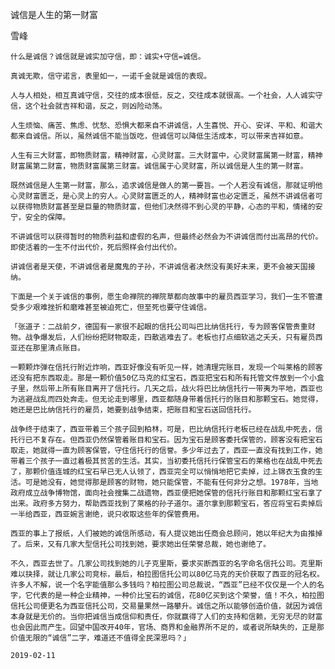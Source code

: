 诚信是人生的第一财富

雪峰


    什么是诚信？诚信就是诚实加守信，即：诚实+守信=诚信。

    真诚无欺，信守诺言，表里如一，一诺千金就是诚信的表现。

    人与人相处，相互真诚守信，交往的成本很低，反之，交往成本就很高。一个社会，人人诚实守信，这个社会就吉祥和谐，反之，则凶险动荡。

    人生烦恼、痛苦、焦虑、忧愁、恐惧大都来自不讲诚信，人生喜悦、开心、安详、平和、和谐大都来自诚信。所以，虽然诚信不能当饭吃，但诚信可以降低生活成本，可以带来吉祥如意。

    人生有三大财富，即物质财富，精神财富，心灵财富。三大财富中，心灵财富属第一财富，精神财富属第二财富，物质财富属第三财富。诚信属于心灵财富，所以诚信是人生的第一财富。

    既然诚信是人生第一财富，那么，追求诚信是做人的第一要旨。一个人若没有诚信，那就证明他心灵财富匮乏，是心灵上的穷人。心灵财富匮乏的人，精神财富也必定匮乏，虽然不讲诚信者可以获得物质财富甚至是巨量的物质财富，但他们决然得不到心灵的平静，心态的平和，情绪的安宁，安全的保障。

    不讲诚信可以获得暂时的物质利益和虚假的名声，但最终必然会为不讲诚信而付出高昂的代价。即使活着的一生不付出代价，死后照样会付出代价。

    讲诚信者是天使，不讲诚信者是魔鬼的子孙，不讲诚信者决然没有美好未来，更不会被天国接纳。

    下面是一个关于诚信的事例，愿生命禅院的禅院草都向故事中的雇员西亚学习，我们一生不管遭受多少艰难挫折和磨难甚至被迫死亡，但至死也要守住诚信。

    「张道子：二战前夕，德国有一家很不起眼的信托公司叫巴比纳信托行，专为顾客保管贵重财物。战争爆发后，人们纷纷把财物取走，四散逃难去了。老板也打点细软逃之夭夭，只有雇员西亚还在那里清点账目。

    一颗颗炸弹在信托行附近炸响，西亚好像没有听见一样，她清理完账目，发现一个叫莱格的顾客还没有把东西取走。那是一颗价值50亿马克的红宝石，西亚把宝石和所有托管文件放到一个小盒子里，然后带上所有账目离开了信托行。几天之后，战火将巴比纳信托行一带夷为平地，西亚也为逃避战乱而四处奔走。但无论走到哪里，西亚都随身带着信托行的账目和那颗宝石。她觉得，她还是巴比纳信托行的雇员，她要到战争结束，把账目和宝石送回信托行。

    战争终于结束了，西亚带着三个孩子回到柏林，可是，巴比纳信托行老板已经在战乱中死去，信托行已不复存在。但西亚仍然保管着账目和宝石。因为宝石是顾客委托保管的，顾客没有把宝石取走，她就得一直为顾客保管，守住信托行的信誉。多少年过去了，西亚一直没有找到工作，她带着三个孩子一直过着极其贫苦的生活。其实，当初委托信托行保管宝石的莱格也在战乱中死去了，那颗价值连城的红宝石早已无人认领了，西亚完全可以悄悄地把它卖掉，过上锦衣玉食的生活。可是她没有，她觉得那是顾客的财物，她只能保管，不能有任何非分之想。1978年，当地政府成立战争博物馆，面向社会搜集二战遗物，西亚便把她保管的信托行账目和那颗红宝石拿了出来。政府多方努力，帮助西亚找到了莱格的孙子道尔。道尔拿到那颗宝石，答应将宝石卖掉后一半给西亚，西亚婉言谢绝，说只收取这些年的保管费用。

    西亚的事上了报纸，人们被她的诚信所感动，有人提议她出任商会总顾问，她以年纪大为由推掉了。后来，又有几家大型信托公司找到她，要求她出任荣誉总裁，她也谢绝了。

    不久，西亚去世了。几家公司找到她的儿子克里斯，要求买断西亚的名字命名信托公司。克里斯难以抉择，就让几家公司竞标，最后，柏拉图信托公司以80亿马克的天价获取了西亚的冠名权。许多人不解，说一个名字能值那么多钱吗？柏拉图公司总裁说，“西亚”已经不仅仅是一个人的名字，它代表的是一种企业精神，一种价比宝石的诚信，花80亿买到这个荣誉，值！不久，柏拉图信托公司便更名为西亚信托公司，交易量果然一路攀升。诚信之所以能够创造价值，就因为诚信本身就是无价的。当你把诚信当成信仰和责任，你就赢得了人们的支持和信赖，无穷无尽的财富也会因此而产生。回望中国改开40年，官场、商界和金融界所不足的，或者说所缺失的，正是那价值无限的“诚信”二字，难道还不值得全民深思吗？」

    2019-02-11



